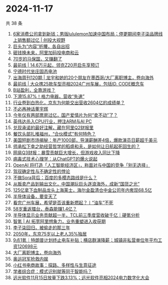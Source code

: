 # 2024-11-17

共 38 条

<!-- BEGIN 36KR -->
<!-- 最后更新时间 2024-11-17 11:32:44 +0800 -->
1. [6家消费公司拿到新钱；男版lululemon加速中国布局；停更期间李子柒品牌线上销售额过亿 | 创投大视野](https://36kr.com/p/3038865115607304)
1. [巨头为“内容”折腰，各自出招](https://36kr.com/p/3037762305162752)
1. [砸钱换未来，阿里加码投电商和云](https://36kr.com/p/3037594256552196)
1. [70岁的马保国，又赚翻了](https://36kr.com/p/3038643267170562)
1. [最前线 | 14.6万元起，领克Z20开启先享预订](https://36kr.com/p/3038523504193538)
1. [宁德时代坐庄固态电池](https://36kr.com/p/3037798084001544)
1. [出海周刊120期 | 龙宇和她的20个朋友在墨西哥/大厂离职博主，卷向海外](https://36kr.com/p/3037044535832832)
1. [最前线 | 大众携25款车型亮相2024广州车展，包括ID. CODE概念车](https://36kr.com/p/3038507612778760)
1. [B站盈利，全靠游戏？](https://36kr.com/p/3037838952525825)
1. [下滑15.87%！格力电器，营收“失速”](https://36kr.com/p/3035528551265157)
1. [行业卷到白热化，京东为何能交出营收2604亿的成绩单？](https://36kr.com/p/3037674804113668)
1. [不必再神话董宇辉](https://36kr.com/p/3028486843544455)
1. [今年仅有两部票房过亿，国产爱情片为何“卖不动”了？](https://36kr.com/p/3037762192764934)
1. [英伟达杀入CPU行业，押注ARM与AI PC](https://36kr.com/p/3030482754741760)
1. [兑现承诺的最好注解，藏在阿里Q2财报里](https://36kr.com/p/3037786152349697)
1. [餐饮头部扎堆福州，“合伙模式”有何特色？](https://36kr.com/p/3028893916722309)
1. [美国短剧市场揭秘：年产1000部，导演薪酬差4倍，爆款演员日薪超千美元](https://36kr.com/p/3037044608856966)
1. [师承松下幸之助经营哲学的稻盛和夫，是如何让日航起死回生的？](https://36kr.com/p/3037727013941506)
1. [网易Q3财报：暴雪贡献巨大增长，但游戏收入同比下降](https://36kr.com/p/3036361065984004)
1. [病毒式技术心理学：从ChatGPT的爆火说起](https://36kr.com/p/3035000509411588)
1. [OpenAI 将打造「人工智能经济区」，称面对与中国的竞争「别无选择」](https://36kr.com/p/3038540899250184)
1. [驾驭确定性与不确定性的悖论](https://36kr.com/p/3032022421451013)
1. [不做Sora背后：百度的多模态路线是什么？](https://36kr.com/p/3038613079289862)
1. [从贩卖产品到输出文化，中国潮玩巨头逐浪海外，成新“国货之光”](https://36kr.com/p/3038789410910470)
1. [125亿拿下血制品龙头上海莱士，海尔金盈清仓中金公司年内套现68.5亿](https://36kr.com/p/3038789166887177)
1. [半导体设备，要变天了](https://36kr.com/p/3038556218700039)
1. [看完广州车展，希望是否该重新燃起？丨“油车”不死](https://36kr.com/p/3038423784271878)
1. [58岁重返擂台，泰森能赚1.4亿？](https://36kr.com/p/3038401422864392)
1. [半导体显示业务贡献超一半，TCL前三季度营收破千亿｜硬氪分析](https://36kr.com/p/3037246143819779)
1. [智氪 | AI 拓宽阿里想象力，业务重塑进入收获期](https://36kr.com/p/3038441842814984)
1. [李子柒回归，被偷走的那三年](https://36kr.com/p/3037660779475204)
1. [2050年，东京75岁以上老人35%独居](https://36kr.com/p/3038338563305477)
1. [9点1氪｜特朗普计划终止电车补贴；横店群演降薪；城镇非私营单位年平均工资120698元](https://36kr.com/p/3038329812594946)
1. [大厂离职博主，卷向海外](https://36kr.com/p/3037330281820417)
1. [奥运冠军抢救内娱](https://36kr.com/p/3037702399897602)
1. [小红书电商故事：探路、多样性与生意征途](https://36kr.com/p/3038278872330498)
1. [学者综合症：模式识别就等同于智能吗？](https://36kr.com/p/3031605193008390)
1. [远光软件11月15日放量下跌3.13%；远光软件亮相2024电力数字化大会](https://36kr.com/p/3037915529981957)
<!-- END 36KR -->